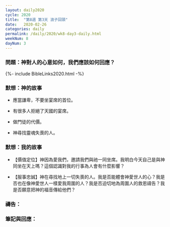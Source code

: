 ```yaml
---
layout: daily2020
cycle: 2020
title:  "第8週 第3天 浪子回頭"
date:   2020-02-26
categories: daily
permalink: /daily/2020/wk8-day3-daily.html
weekNum: 8
dayNum: 3
---
```


### 問題：神對人的心意如何，我們應該如何回應？

{%- include BibleLinks2020.html -%}

### 默想：神的故事 
+ 應當謙卑，不要坐宴席的首位。

+ 有很多人拒絕了天國的宴席。

+ 做門徒的代價。

+ 神尋找靈魂失喪的人。

### 默想：我的故事
+ 【價值定位】神因為愛我們，邀請我們與祂一同坐席。我明白今天自己是與神同坐在天上嗎？這個認識對我的行事為人會有什麼影響？

+ 【服事忠誠】神在尋找地上一切失喪的人。我是否能體會神愛世人的心？我是否也在像神愛世人一樣愛我周圍的人？我是否迫切地為周圍人的救恩禱告？我是否願意把神的福音傳給他們？

### 禱告：

### 筆記與回應：
